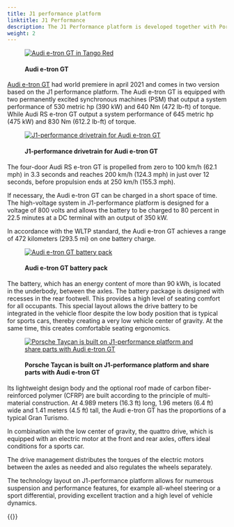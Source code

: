 ```yaml
---
title: J1 performance platform
linktitle: J1 Performance
description: The J1 Performance platform is developed together with Porsche and used for the e-tron GT and RS e-tron GT.
weight: 2
---
```

<!-- markdownlint-disable MD033 -->
<figure>
    <a href="https://media.electrichasgoneaudi.net/multimedia/models/e-tron-gt/exterior/paint/paint_tangored_2.jpg">
        <img src="https://media.electrichasgoneaudi.net/multimedia/models/e-tron-gt/exterior/paint/paint_tangored_2s.jpg" alt="Audi e-tron GT in Tango Red" title="Audi e-tron GT in Tango Red">
    </a>
    <figcaption><h4>Audi e-tron GT</h4></figcaption>
</figure>

[Audi e-tron GT](../../../models/e-tron-gt) had world premiere in april 2021 and comes in two version based on the J1 performance platform.
The Audi e-tron GT is equipped with two permanently excited synchronous machines (PSM) that output a system performance of 530 metric hp (390 kW) and 640 Nm
(472 lb-ft) of torque.  While Audi RS e-tron GT output a system performance of 645 metric hp (475 kW) and 830 Nm (612.2 lb-ft) of torque.

<figure>
    <a href="https://media.electrichasgoneaudi.net/multimedia/technology/bev-platforms/j1-performance/drivetrain2.jpg">
        <img src="https://media.electrichasgoneaudi.net/multimedia/technology/bev-platforms/j1-performance/drivetrain2s.jpg"
        alt="J1-performance drivetrain for Audi e-tron GT" title="J1-performance drivetrain for Audi e-tron GT">
    </a>
    <figcaption><h4>J1-performance drivetrain for Audi e-tron GT</h4></figcaption>
</figure>

The four-door Audi RS e-tron GT is propelled from zero to 100 km/h (62.1 mph) in 3.3 seconds and reaches 200 km/h (124.3 mph) in just over 12 seconds, before propulsion 
ends at 250 km/h (155.3 mph).

If necessary, the Audi e-tron GT can be charged in a short space of time. The high-voltage system in J1-performance platform is designed for a voltage of 800 volts and allows the battery to be charged to 80 percent in 22.5 minutes at a DC terminal with an output of 350 kW.

In accordance with the WLTP standard, the Audi e-tron GT achieves a range of 472 kilometers (293.5 mi) on one battery charge.

<figure>
    <a href="https://media.electrichasgoneaudi.net/multimedia/models/e-tron-gt/drivetrain/battery/battery2.jpg">
        <img src="https://media.electrichasgoneaudi.net/multimedia/models/e-tron-gt/drivetrain/battery/battery2s.jpg" alt="Audi e-tron GT battery pack" title="Audi e-tron GT battery pack">
    </a>
    <figcaption><h4>Audi e-tron GT battery pack</h4></figcaption>
</figure>

The battery, which has an energy content of more than 90 kWh, is located in the underbody, between the axles. The battery package is designed with recesses in the rear footwell. This provides a high level of seating comfort for all occupants. This special layout allows the drive battery to be integrated in the vehicle floor despite the low body position that is typical for sports cars, thereby creating a very low vehicle center of gravity. At the same time, this creates comfortable seating ergonomics.

<figure>
    <a href="https://media.electrichasgoneaudi.net/multimedia/technology/bev-platforms/j1-performance/taycan.jpg">
        <img src="https://media.electrichasgoneaudi.net/multimedia/technology/bev-platforms/j1-performance/taycans.jpg"
        alt="Porsche Taycan is built on J1-performance platform and share parts with Audi e-tron GT" title="Porsche Taycan is built on J1-performance platform and share parts with Audi e-tron GT">
    </a>
    <figcaption><h4>Porsche Taycan is built on J1-performance platform and share parts with Audi e-tron GT</h4></figcaption>
</figure>

Its lightweight design body and the optional roof made of carbon fiber-reinforced polymer (CFRP) are
built according to the principle of multi-material construction. At 4.989 meters (16.3 ft) long,
1.96 meters (6.4 ft) wide and 1.41 meters (4.5 ft) tall, the  Audi e-tron GT has the proportions of a typical Gran Turismo.

In combination with the low center of gravity, the quattro drive, which is equipped with an electric motor at the front and rear axles, offers ideal conditions for a sports car.

The drive management distributes the torques of the electric motors between the axles as needed and also regulates the wheels separately.

The technology layout on J1-performance platform allows for numerous suspension and performance features, for example all-wheel steering or a sport differential, providing excellent traction and a high level of vehicle dynamics.

{{<children description="true" />}}
